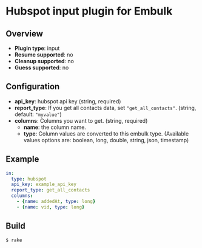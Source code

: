 # Hubspot input plugin for Embulk

## Overview

* **Plugin type**: input
* **Resume supported**: no
* **Cleanup supported**: no
* **Guess supported**: no

## Configuration

- **api_key**: hubspot api key (string, required)
- **report_type**: If you get all contacts data, set `"get_all_contacts"`. (string, default: `"myvalue"`)
- **columns**: Columns you want to get. (string, required)
  - **name**: the column name.
  - **type**: Column values are converted to this embulk type. (Available values options are: boolean, long, double, string, json, timestamp)

## Example

```yaml
in:
  type: hubspot
  api_key: example_api_key
  report_type: get_all_contacts
  columns:
    - {name: addedAt, type: long}
    - {name: vid, type: long}
```


## Build

```
$ rake
```
